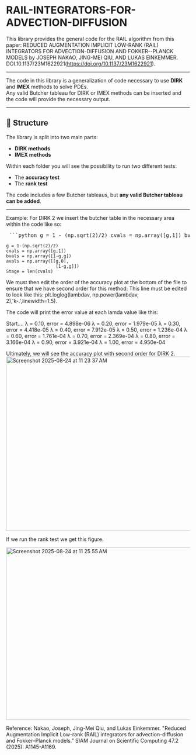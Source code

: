 # RAIL-INTEGRATORS-FOR-ADVECTION-DIFFUSION

This library provides the general code for the RAIL algorithm from this paper: REDUCED AUGMENTATION IMPLICIT LOW-RANK (RAIL) INTEGRATORS FOR ADVECTION-DIFFUSION AND FOKKER--PLANCK MODELS by JOSEPH NAKAO, JING-MEI QIU, AND LUKAS EINKEMMER. DOI.10.1137/23M1622921(https://doi.org/10.1137/23M1622921). 

---

The code in this library is a generalization of code necessary to use **DIRK** and **IMEX** methods to solve PDEs.  
Any valid Butcher tableau for DIRK or IMEX methods can be inserted and the code will provide the necessary output.  

---

## 📂 Structure

The library is split into two main parts:  

- **DIRK methods**  
- **IMEX methods**  

Within each folder you will see the possibility to run two different tests:  

- The **accuracy test**  
- The **rank test**  

The code includes a few Butcher tableaus, but **any valid Butcher tableau can be added**.  

---


Example: 
For DIRK 2 we insert the butcher table in the necessary area within the code like so: 
<pre> ```python g = 1 - (np.sqrt(2)/2) cvals = np.array([g,1]) bvals = np.array([1-g,g]) avals = np.array([[g,0], [1-g,g]]) Stage = len(cvals) ``` </pre>
    g = 1-(np.sqrt(2)/2) 
    cvals = np.array([g,1])
    bvals = np.array([1-g,g])
    avals = np.array([[g,0],
                       [1-g,g]])   
    Stage = len(cvals)

We must then edit the order of the accuracy plot at the bottom of the file to ensure that we have second order for this method: 
This line must be edited to look like this: plt.loglog(lambdav, np.power(lambdav, 2),'k-.',linewidth=1.5). 

The code will print the error value at each lamda value like this: 

Start....
λ = 0.10, error = 4.898e-06
λ = 0.20, error = 1.979e-05
λ = 0.30, error = 4.418e-05
λ = 0.40, error = 7.912e-05
λ = 0.50, error = 1.236e-04
λ = 0.60, error = 1.761e-04
λ = 0.70, error = 2.369e-04
λ = 0.80, error = 3.166e-04
λ = 0.90, error = 3.921e-04
λ = 1.00, error = 4.950e-04


Ultimately, we will see the accuracy plot with second order for DIRK 2. 
<img width="631" height="477" alt="Screenshot 2025-08-24 at 11 23 37 AM" src="https://github.com/user-attachments/assets/c56e02f6-7285-4403-916f-48d4d80c01e9" />

If we run the rank test we get this figure. 


<img width="626" height="472" alt="Screenshot 2025-08-24 at 11 25 55 AM" src="https://github.com/user-attachments/assets/20391cac-760d-4832-bd53-a88cc0894440" />




Reference: 
Nakao, Joseph, Jing-Mei Qiu, and Lukas Einkemmer. "Reduced Augmentation Implicit Low-rank (RAIL) integrators for advection-diffusion and Fokker–Planck models." SIAM Journal on Scientific Computing 47.2 (2025): A1145-A1169.

